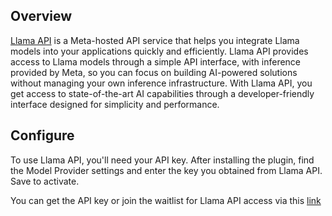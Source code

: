 ## Overview

[Llama API](https://www.llama.com/products/llama-api/) is a Meta-hosted API service that helps you integrate Llama models into your applications quickly and efficiently.
Llama API provides access to Llama models through a simple API interface, with inference provided by Meta, so you can focus on building AI-powered solutions without managing your own inference infrastructure.
With Llama API, you get access to state-of-the-art AI capabilities through a developer-friendly interface designed for simplicity and performance.

## Configure

To use Llama API, you'll need your API key. After installing the plugin, find the Model Provider settings and enter the key you obtained from Llama API. Save to activate.

You can get the API key or join the waitlist for Llama API access via this [link](https://llama.developer.meta.com?utm_source=partner-dify&utm_medium=readme)
